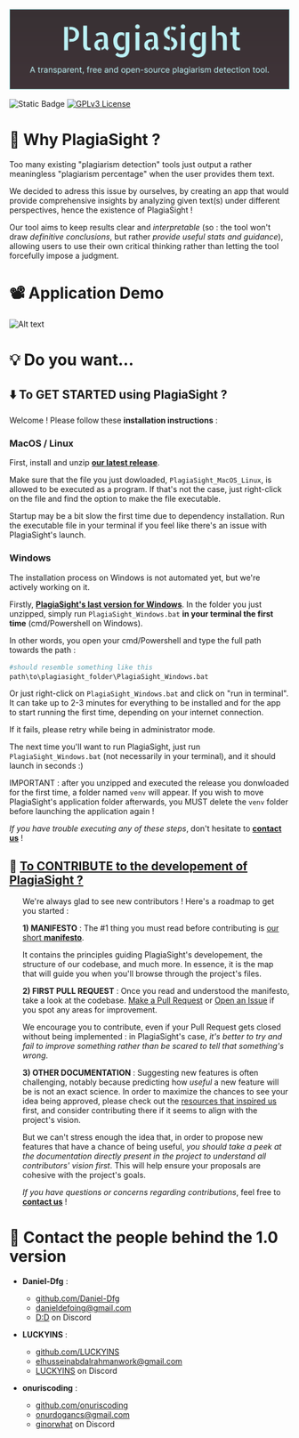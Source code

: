 ![Alt text](/Resources/ExcessFiles/TitleImage.png?raw=true)

![Static Badge](https://img.shields.io/badge/FOSS-white)
[![GPLv3 License](https://img.shields.io/badge/License-GPL%20v3-yellow.svg)](https://opensource.org/licenses/)

# 🤔 Why PlagiaSight ?
Too many existing "plagiarism detection" tools just output a rather meaningless "plagiarism percentage" when the user provides them text.

We decided to adress this issue by ourselves, by creating an app that would provide comprehensive insights by analyzing given text(s) under different perspectives, hence the existence of PlagiaSight !

Our tool aims to keep results clear and *interpretable* (so : the tool won't draw *definitive conclusions*, but rather *provide useful stats and guidance*), allowing users to use their own critical thinking rather than letting the tool forcefully impose a judgment.




# 📽️ Application Demo
![Alt text](/Resources/ExcessFiles/Demo.gif?raw=true)




# 💡 Do you want...
## ⬇️	**To GET STARTED using PlagiaSight ?**

Welcome ! Please follow these **installation instructions** :

### **MacOS / Linux**

First, install and unzip [**our latest release**](https://github.com/Daniel-Dfg/PlagiaSight/releases).

Make sure that the file you just dowloaded, `PlagiaSight_MacOS_Linux`, is allowed to be executed as a program. If that's not the case, just right-click on the file and find the option to make the file executable.

Startup may be a bit slow the first time due to dependency installation. Run the executable file in your terminal if you feel like there's an issue with PlagiaSight's launch.
    



### **Windows**

The installation process on Windows is not automated yet, but we're actively working on it.

Firstly, **[PlagiaSight's last version for Windows](https://github.com/Daniel-Dfg/PlagiaSight/releases/tag/beta)**.
In the folder you just unzipped, simply run `PlagiaSight_Windows.bat` **in your terminal the first time** (cmd/Powershell on Windows).


In other words, you open your cmd/Powershell and type the full path towards the path :

```py
#should resemble something like this
path\to\plagiasight_folder\PlagiaSight_Windows.bat
```
Or just right-click on `PlagiaSight_Windows.bat` and click on "run in terminal". It can take up to 2-3 minutes for everything to be installed and for the app to start running the first time, depending on your internet connection.


If it fails, please retry while being in administrator mode.


The next time you'll want to run PlagiaSight, just run `PlagiaSight_Windows.bat` (not necessarily in your terminal), and it should launch in seconds :)


IMPORTANT : after you unzipped and executed the release you donwloaded for the first time, a folder named `venv` will appear. If you wish to move PlagiaSight's application folder afterwards, you MUST delete the `venv` folder before launching the application again !


*If you have trouble executing any of these steps*, don't hesitate to [**contact us**](https://github.com/Daniel-Dfg/PlagiaSight/blob/main/README.md#contact-the-people-behind-the-10-version) !




</ul>



## 🤝 <ins>**To CONTRIBUTE to the developement of PlagiaSight ?**	</ins>
<ul>

We're always glad to see new contributors ! Here's a roadmap to get you started :


**1) MANIFESTO** : The #1 thing you must read before contributing is [our short **manifesto**](https://github.com/Daniel-Dfg/PlagiaSight/blob/main/Resources/Manifesto/A%20Manifesto%20for%20PlagiaSight.md).


It contains the principles guiding PlagiaSight's developement, the structure of our codebase, and much more. In essence, it is the map that will guide you when you'll browse through the project's files.



**2) FIRST PULL REQUEST** : Once you read and understood the manifesto, take a look at the codebase. [Make a Pull Request](https://github.com/Daniel-Dfg/PlagiaSight/pulls) or [Open an Issue](https://github.com/Daniel-Dfg/PlagiaSight/issues) if you spot any areas for improvement.


We encourage you to contribute, even if your Pull Request gets closed without being implemented : in PlagiaSight's case, *it's better to try and fail to improve something rather than be scared to tell that something's wrong*.



**3) OTHER DOCUMENTATION** : Suggesting new features is often challenging, notably because predicting how *useful* a new feature will be is not an exact science. In order to maximize the chances to see your idea being approved, please check out the [resources that inspired us](https://github.com/Daniel-Dfg/PlagiaSight/tree/main/Resources/Learning%20Material) first, and consider contributing there if it seems to align with the project's vision.


But we can't stress enough the idea that, in order to propose new features that have a chance of being useful, *you should take a peek at the documentation directly present in the project to understand all contributors' vision first*. This will help ensure your proposals are cohesive with the project's goals.



*If you have questions or concerns regarding contributions*, feel free to [**contact us**](https://github.com/Daniel-Dfg/PlagiaSight/blob/main/README.md#contact-the-people-behind-the-10-version) !

</ul>


# 💬 Contact the people behind the 1.0 version

* **Daniel-Dfg** :
  * [github.com/Daniel-Dfg](https://github.com/Daniel-Dfg)
  * [danieldefoing@gmail.com](mailto:danieldefoing@gmail.com)
  * [D:D](https://discord.com/users/720963652286414909) on Discord


* **LUCKYINS** :
  * [github.com/LUCKYINS](https://github.com/LUCKYINS)
  * [elhusseinabdalrahmanwork@gmail.com](mailto:elhusseinabdalrahmanwork@gmail.com)
  * [LUCKYINS](https://discord.com/users/721008804300455978) on Discord


* **onuriscoding** :
  * [github.com/onuriscoding](https://github.com/onuriscoding)
  * [onurdogancs@gmail.com](mailto:onurdogancs@gmail.com)
  * [ginorwhat](https://discord.com/users/332553376707510272) on Discord

